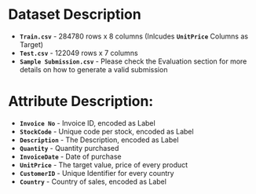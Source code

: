 # Dataset Description

* **`Train.csv`** - 284780 rows x 8 columns (Inlcudes **`UnitPrice`** Columns as Target)
* **`Test.csv`** - 122049 rows x 7 columns
* **`Sample Submission.csv`** - Please check the Evaluation section for more details on how to generate a valid submission
 
# Attribute Description:

* **`Invoice No`** - Invoice ID, encoded as Label
* **`StockCode`** - Unique code per stock, encoded as Label
* **`Description`** - The Description, encoded as Label
* **`Quantity`** - Quantity purchased
* **`InvoiceDate`** - Date of purchase
* **`UnitPrice`** - The target value, price of every product
* **`CustomerID`** - Unique Identifier for every country
* **`Country`** - Country of sales, encoded as Label
